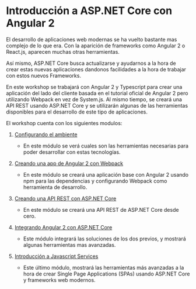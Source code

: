 # Introducción a ASP.NET Core con Angular 2

El desarrollo de aplicaciones web modernas se ha vuelto bastante mas complejo de lo que era. Con la aparición de frameworks como Angular 2 o React.js, aparecen muchas otras herramientas.

Así mismo, ASP.NET Core busca actualizarse y ayudarnos a la hora de crear estas nuevas aplicaciones dandonos facilidades a la hora de trabajar con estos nuevos Frameworks.

En este workshop se trabajará con Angular 2 y Typescript para crear una aplicación del lado del cliente basada en el tutorial oficial de Angular 2 pero utilizando Webpack en vez de System.js. Al mismo tiempo, se creará una API REST usando ASP.NET Core y se utilizarán algunas de las herramientas disponibles para el desarrollo de este tipo de aplicaciones.

El workshop cuenta con los siguientes modulos:

1. [Configurando el ambiente](./1-setup)
    
    - En este módulo se verá cuales son las herramientas necesarias para poder desarrollar con estas tecnologías.

1. [Creando una app de Angular 2 con Webpack](./2-angular2)

    - En este módulo se creará una aplicación base con Angular 2 usando npm para las dependencias y configurando Webpack como herramienta de desarrollo.

1. [Creando una API REST con ASP.NET Core](./3-asp-net-core)

    - En este módulo se creará una API REST de ASP.NET Core desde cero.

1. [Integrando Angular 2 con ASP.NET Core](./4-integrando)

    - Este módulo integrará las soluciones de los dos previos, y mostrará algunas herramientas mas avanzadas.

1. [Introducción a Javascript Services](./5-javascript-services)

    - Este último módulo, mostrará las herramientas más avanzadas a la hora de crear Single Page Applications (SPAs) usando ASP.NET Core y frameworks web modernos.